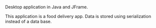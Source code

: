 Desktop application in Java and JFrame.

This application is a food delivery app.
Data is stored using serialization instead of a data base.